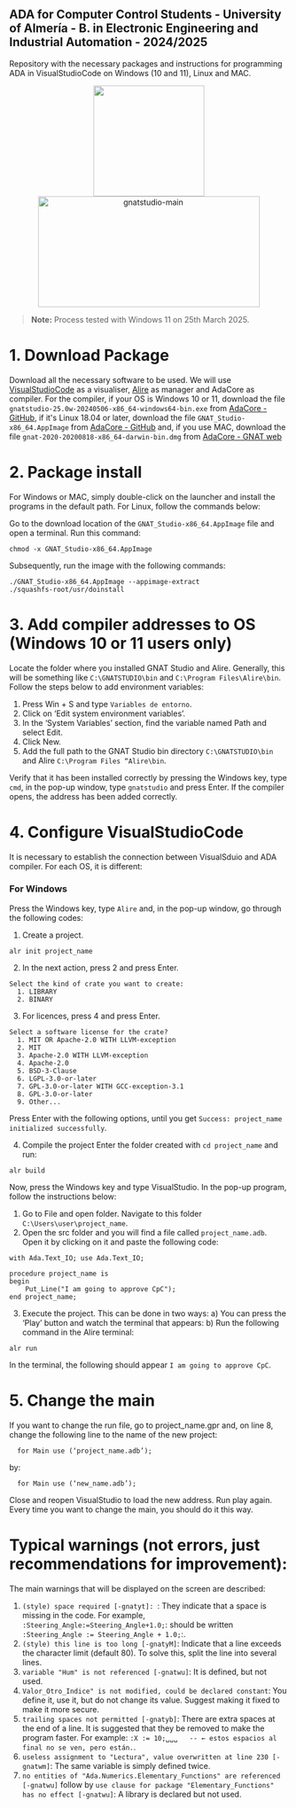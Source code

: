 ## ADA for Computer Control Students - University of Almería - B. in Electronic Engineering and Industrial Automation - 2024/2025

Repository with the necessary packages and instructions for programming ADA in VisualStudioCode on Windows (10 and 11), Linux and MAC.


<p align="center"> <img src="https://github.com/user-attachments/assets/0a87af1b-35b8-4a8c-b3df-47c717c9434f" width="200" height="200" /> <img width="400" height="200" alt="gnatstudio-main" src="https://github.com/user-attachments/assets/5ddb8256-c372-4925-9b60-9cfb57f7f858" /> </p>



> **Note:** Process tested with Windows 11 on 25th March 2025.

# 1. Download Package

Download all the necessary software to be used. We will use [VisualStudioCode](https://code.visualstudio.com/download) as a visualiser, [Alire](https://alire.ada.dev/) as manager and AdaCore as compiler. For the compiler, if your OS is Windows 10 or 11, download the file ```gnatstudio-25.0w-20240506-x86_64-windows64-bin.exe``` from [AdaCore - GitHub](https://github.com/AdaCore/gnatstudio/releases), if it's Linux 18.04 or later, download the file ```GNAT_Studio-x86_64.AppImage``` from [AdaCore - GitHub](https://github.com/AdaCore/gnatstudio/releases) and, if you use MAC, download the file ```gnat-2020-20200818-x86_64-darwin-bin.dmg``` from [AdaCore - GNAT web](https://www.adacore.com/download/more)

# 2. Package install

For Windows or MAC, simply double-click on the launcher and install the programs in the default path. For Linux, follow the commands below:

Go to the download location of the ```GNAT_Studio-x86_64.AppImage``` file and open a terminal. Run this command:
```
chmod -x GNAT_Studio-x86_64.AppImage
```
Subsequently, run the image with the following commands:
```
./GNAT_Studio-x86_64.AppImage --appimage-extract
./squashfs-root/usr/doinstall
```
# 3. Add compiler addresses to OS (Windows 10 or 11 users only)

Locate the folder where you installed GNAT Studio and Alire. Generally, this will be something like ``C:\GNATSTUDIO\bin`` and ``C:\Program Files\Alire\bin``. Follow the steps below to add environment variables:

1. Press Win + S and type ``Variables de entorno``.
2. Click on ‘Edit system environment variables’.
3. In the ‘System Variables’ section, find the variable named Path and select Edit.
4. Click New.
5. Add the full path to the GNAT Studio bin directory ``C:\GNATSTUDIO\bin`` and Alire ``C:\Program Files “Alire\bin``.

Verify that it has been installed correctly by pressing the Windows key, type ```cmd```, in the pop-up window, type ``gnatstudio`` and press Enter. If the compiler opens, the address has been added correctly.

# 4. Configure VisualStudioCode

It is necessary to establish the connection between VisualSduio and ADA compiler. For each OS, it is different:

### For Windows

Press the Windows key, type ```Alire``` and, in the pop-up window, go through the following codes:

1. Create a project.
```
alr init project_name
```
2. In the next action, press 2 and press Enter.
```
Select the kind of crate you want to create:
  1. LIBRARY
  2. BINARY
```
3. For licences, press 4 and press Enter.
```
Select a software license for the crate?
  1. MIT OR Apache-2.0 WITH LLVM-exception
  2. MIT
  3. Apache-2.0 WITH LLVM-exception
  4. Apache-2.0
  5. BSD-3-Clause
  6. LGPL-3.0-or-later
  7. GPL-3.0-or-later WITH GCC-exception-3.1
  8. GPL-3.0-or-later
  9. Other...
```
Press Enter with the following options, until you get ```Success: project_name initialized successfully```.

4. Compile the project
Enter the folder created with ```cd project_name``` and run:
```
alr build
```
Now, press the Windows key and type VisualStudio. In the pop-up program, follow the instructions below:

1. Go to File and open folder. Navigate to this folder ```C:\Users\user\project_name```.
2. Open the src folder and you will find a file called ``project_name.adb``. Open it by clicking on it and paste the following code:
```
with Ada.Text_IO; use Ada.Text_IO;

procedure project_name is
begin
    Put_Line("I am going to approve CpC");
end project_name;
```
3. Execute the project. This can be done in two ways:
   a) You can press the ‘Play’ button and watch the terminal that appears:
   b) Run the following command in the Alire terminal:
```
alr run
```
In the terminal, the following should appear ```I am going to approve CpC```.

# 5. Change the main

If you want to change the run file, go to project_name.gpr and, on line 8, change the following line to the name of the new project:
```
  for Main use (‘project_name.adb’);
```
by:
```
  for Main use (‘new_name.adb’);
```
Close and reopen VisualStudio to load the new address. Run play again. Every time you want to change the main, you should do it this way.

# Typical warnings (not errors, just recommendations for improvement):

The main warnings that will be displayed on the screen are described:
1. ```(style) space required [-gnatyt]: ```: They indicate that a space is missing in the code. For example, ```:Steering_Angle:=Steering_Angle+1.0;```: should be written ```:Steering_Angle := Steering_Angle + 1.0;```:.
2. ```(style) this line is too long [-gnatyM]```: Indicate that a line exceeds the character limit (default 80). To solve this, split the line into several lines.
3. ```variable "Hum" is not referenced [-gnatwu]```: It is defined, but not used.
4. ```Valor_Otro_Indice" is not modified, could be declared constant```: You define it, use it, but do not change its value. Suggest making it fixed to make it more secure.
5. ```trailing spaces not permitted [-gnatyb]```: There are extra spaces at the end of a line. It is suggested that they be removed to make the program faster. For example: ```:X := 10;␣␣␣   -- ← estos espacios al final no se ven, pero están.```.
6. ```useless assignment to "Lectura", value overwritten at line 230 [-gnatwm]```: The same variable is simply defined twice.
7. ```no entities of "Ada.Numerics.Elementary_Functions" are referenced [-gnatwu]``` follow by ```use clause for package "Elementary_Functions" has no effect [-gnatwu]```: A library is declared but not used.



